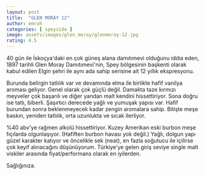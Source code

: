 ```yaml
---
layout: post
title:  "GLEN MORAY 12"
author: emrah
categories: [ speyside ]
image: assets/images/glen_moray/glenmoray-12.jpg
rating: 4.5
---
```


40 gün ile İskoçya'daki en çok güneş alana damıtımevi olduğunu iddia eden, 1897 tarihli Glen Moray Damıtımevi'nin, Spey bölgesinin başkenti olarak kabul edilen Elgin şehri ile aynı ada sahip serisine ait 12 yıllık ekspresyonu. 

Burunda belirgin tatlılık var ve devamında elma ile birlikte hafif vanilya aroması geliyor. Genel olarak çok güçlü değil.
Damakta taze kırmızı meyveler çok başarılı ve diğer yandan malt kendini hissettiriyor. Sona doğru ise tatlı, biberli. Şaşırtıcı derecede yağlı ve yumuşak yapısı var. Hafif burundan sonra beklenmeyecek kadar zengin aromalara sahip. 
Bitişte meşe baskın, yeniden tatlılık, orta uzunlukta ve sıcak ilerliyor. 

%40 abv'ye rağmen alkolü hissettiriyor. Kuzey Amerikan eski burbon meşe fıçılarda olgunlaşıyor. (Hafiften burbon havası yok değil.) Yağlı, dolgun yapı güzel karakter katıyor ve öncelikle sek (neat), en fazla soğutucu ile içilirse çok keyif alınacağını düşünüyorum.
Türkiye'ye gelen giriş seviye single malt viskiler arasında fiyat/performans olarak en iyilerden.

Sağlığınıza.
